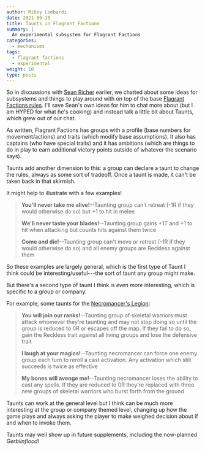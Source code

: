 ```yaml
---
author: Mikey Lombardi
date: 2021-09-15
title: Taunts in Flagrant Factions
summary: |
  An experimental subsystem for Flagrant Factions
categories:
  - mechanisms
tags:
  - flagrant factions
  - experimental
weight: 10
type: posts
---
```


So in discussions with [Sean Richer](https://twitter.com/HypatiasAngst) earlier, we chatted about
some ideas for subsystems and things to play around with on top of the base
[Flagrant Factions rules](/games/factions/rules). I'll save Sean's own ideas for him to chat more
about (but I am HYPED for what he's cooking) and instead talk a little bit about Taunts, which grew
out of our chat.

As written, Flagrant Factions has groups with a profile (base numbers for movement/actions) and
traits (which modify base assumptions). It also has captains (who have special traits) and it has
ambitions (which are things to do in play to earn additional victory points outside of whatever the
scenario says).

Taunts add another dimension to this: a group can declare a taunt to change the rules, always as
some sort of tradeoff. Once a taunt is made, it can't be taken back in that skirmish.

It might help to illustrate with a few examples!

> **You'll never take me alive!**--Taunting group can't retreat (-1R if they would otherwise do so)
> but +1 to hit in melee
>
> **We'll never taste your blades!**--Taunting group gains +1T and +1 to hit when attacking but
> counts hits against them twice
>
> **Come and die!**--Taunting group can't move or retreat (-1R if they would otherwise do so) and
> all enemy groups are Reckless against them

So these examples are largely general, which is the first type of Taunt I think could be
interesting/useful---the sort of taunt any group might make.

But there's a second type of taunt I think is _even more_ interesting, which is specific to a group
or company.

For example, some taunts for the [Necromancer's Legion](/games/factions/companies#Necromancers-Legion):

> **You will join our ranks!**--Taunting group of skeletal warriors must attack whomever they're
> taunting and may not stop doing so until the group is reduced to 0R or escapes off the map. If
> they fail to do so, gain the Reckless trait against all living groups and lose the defensive trait
>
> **I laugh at your magics!**--Taunting necromancer can force one enemy group each turn to reroll a
> cast activation. Any activation which still succeeds is twice as effective
>
> **My bones will avenge me!**--Taunting necromancer loses the ability to cast any spells. If they
> are reduced to 0R they're replaced with three new groups of skeletal warriors who burst forth
> from the ground

Taunts can work at the general level but I think can be much more interesting at the group or
company themed level, changing up how the game plays and always asking the player to make weighed
decision about if and when to invoke them.

Taunts may well show up in future supplements, including the now-planned _Gerblinflood!_
